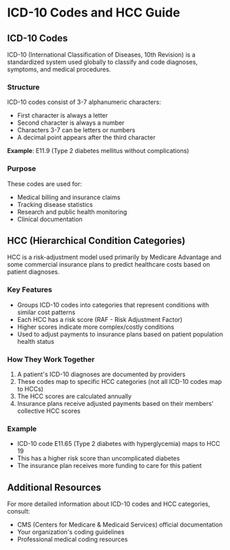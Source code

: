 # ICD-10 Codes and HCC Guide

## ICD-10 Codes

ICD-10 (International Classification of Diseases, 10th Revision) is a standardized system used globally to classify and code diagnoses, symptoms, and medical procedures.

### Structure

ICD-10 codes consist of 3-7 alphanumeric characters:
- First character is always a letter
- Second character is always a number
- Characters 3-7 can be letters or numbers
- A decimal point appears after the third character

**Example**: E11.9 (Type 2 diabetes mellitus without complications)

### Purpose

These codes are used for:
- Medical billing and insurance claims
- Tracking disease statistics
- Research and public health monitoring
- Clinical documentation

## HCC (Hierarchical Condition Categories)

HCC is a risk-adjustment model used primarily by Medicare Advantage and some commercial insurance plans to predict healthcare costs based on patient diagnoses.

### Key Features

- Groups ICD-10 codes into categories that represent conditions with similar cost patterns
- Each HCC has a risk score (RAF - Risk Adjustment Factor)
- Higher scores indicate more complex/costly conditions
- Used to adjust payments to insurance plans based on patient population health status

### How They Work Together

1. A patient's ICD-10 diagnoses are documented by providers
2. These codes map to specific HCC categories (not all ICD-10 codes map to HCCs)
3. The HCC scores are calculated annually
4. Insurance plans receive adjusted payments based on their members' collective HCC scores

### Example

- ICD-10 code E11.65 (Type 2 diabetes with hyperglycemia) maps to HCC 19
- This has a higher risk score than uncomplicated diabetes
- The insurance plan receives more funding to care for this patient

## Additional Resources

For more detailed information about ICD-10 codes and HCC categories, consult:
- CMS (Centers for Medicare & Medicaid Services) official documentation
- Your organization's coding guidelines
- Professional medical coding resources